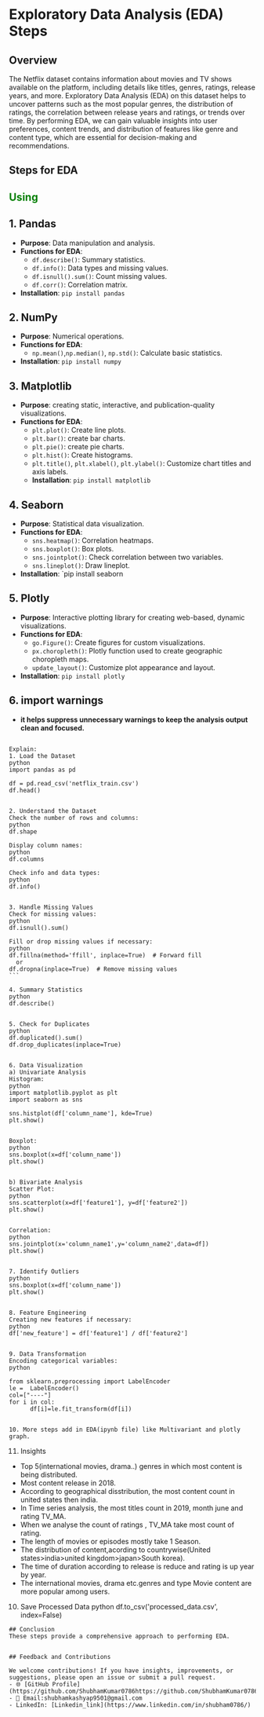 # Exploratory Data Analysis (EDA) Steps

## Overview
The Netflix dataset contains information about movies and TV shows available on the platform, including details like titles, genres, ratings, release years, and more. Exploratory Data Analysis (EDA) on this dataset helps to uncover patterns such as the most popular genres, the distribution of ratings, the correlation between release years and ratings, or trends over time. By performing EDA, we can gain valuable insights into user preferences, content trends, and distribution of features like genre and content type, which are essential for decision-making and recommendations.
## Steps for EDA

## <span style="color:green">Using</span>

## 1. Pandas
- **Purpose**: Data manipulation and analysis.
- **Functions for EDA**:
  - `df.describe()`: Summary statistics.
  - `df.info()`: Data types and missing values.
  - `df.isnull().sum()`: Count missing values.
  - `df.corr()`: Correlation matrix.
- **Installation**: `pip install pandas`

## 2. NumPy
- **Purpose**: Numerical operations.
- **Functions for EDA**:
  - `np.mean()`,`np.median()`, `np.std()`: Calculate basic statistics.
- **Installation**: `pip install numpy`

## 3. Matplotlib
- **Purpose**: creating static, interactive, and publication-quality visualizations.
- **Functions for EDA**:
  - `plt.plot()`: Create line plots.
  - `plt.bar()`: create bar charts.
  - `plt.pie()`: create pie charts.
  - `plt.hist()`: Create histograms.
  - `plt.title()`, `plt.xlabel()`, `plt.ylabel()`: Customize chart titles and axis labels.
  - **Installation**: `pip install matplotlib`

    
## 4. Seaborn
- **Purpose**: Statistical data visualization.
- **Functions for EDA**:
  - `sns.heatmap()`: Correlation heatmaps.
  - `sns.boxplot()`: Box plots.
  - `sns.jointplot()`: Check correlation between two variables.
  - `sns.lineplot()`: Draw lineplot.
- **Installation**: `pip install seaborn

## 5. Plotly
-  **Purpose**: Interactive plotting library for creating web-based, dynamic visualizations.
-  **Functions for EDA**:
   - `go.Figure()`: Create figures for custom visualizations.
   - `px.choropleth()`: Plotly function used to create geographic choropleth maps.
   - `update_layout()`: Customize plot appearance and layout.
- **Installation**: `pip install plotly`

## 6. import warnings
 - **it helps suppress unnecessary warnings to keep the analysis output clean and focused.**



````````````````````````````````````````````````````````````````````````````````````````````

Explain:
1. Load the Dataset
python
import pandas as pd

df = pd.read_csv('netflix_train.csv')
df.head()


2. Understand the Dataset
Check the number of rows and columns:
python
df.shape

Display column names:
python
df.columns

Check info and data types:
python
df.info()


3. Handle Missing Values
Check for missing values:
python
df.isnull().sum()

Fill or drop missing values if necessary:
python
df.fillna(method='ffill', inplace=True)  # Forward fill
  or
df.dropna(inplace=True)  # Remove missing values
```

4. Summary Statistics
python
df.describe()


5. Check for Duplicates
python
df.duplicated().sum()
df.drop_duplicates(inplace=True)


6. Data Visualization
a) Univariate Analysis
Histogram:
python
import matplotlib.pyplot as plt
import seaborn as sns

sns.histplot(df['column_name'], kde=True)
plt.show()


Boxplot:
python
sns.boxplot(x=df['column_name'])
plt.show()


b) Bivariate Analysis
Scatter Plot:
python
sns.scatterplot(x=df['feature1'], y=df['feature2'])
plt.show()


Correlation:
python
sns.jointplot(x='column_name1',y='column_name2',data=df])
plt.show()


7. Identify Outliers
python
sns.boxplot(x=df['column_name'])
plt.show()


8. Feature Engineering
Creating new features if necessary:
python
df['new_feature'] = df['feature1'] / df['feature2']


9. Data Transformation 
Encoding categorical variables:
python

from sklearn.preprocessing import LabelEncoder
le =  LabelEncoder()
col=["----"]
for i in col:
      df[i]=le.fit_transform(df[i])


10. More steps add in EDA(ipynb file) like Multivariant and plotly graph.
```````````````````````````````````````````````````````````````````````````````````````````````````
11. Insights

- Top 5(international movies, drama..) genres in which most content is being distributed.
- Most content release in 2018.
- According to geographical disstribution, the most content count in united states then india.
- In Time series analysis, the most titles count in 2019, month june and rating TV_MA.
- When we analyse the count of ratings , TV_MA take most count of rating.
- The length of movies or episodes mostly take 1 Season.
- The distribution of content,acording to countrywise(United states>india>united kingdom>japan>South korea).
- The time of duration according to release is reduce and rating is up year by year.
- The international movies, drama etc.genres and type Movie content are more popular among users.

10. Save Processed Data
python
df.to_csv('processed_data.csv', index=False)


````````````````````````````````````````````````````````````````````````````````````````````````
## Conclusion
These steps provide a comprehensive approach to performing EDA.


## Feedback and Contributions

We welcome contributions! If you have insights, improvements, or suggestions, please open an issue or submit a pull request.
- 🌐 [GitHub Profile](https://github.com/ShubhamKumar0786https://github.com/ShubhamKumar0786)  
- 📧 Email:shubhamkashyap9501@gmail.com
- LinkedIn: [Linkedin_link](https://www.linkedin.com/in/shubham0786/)
